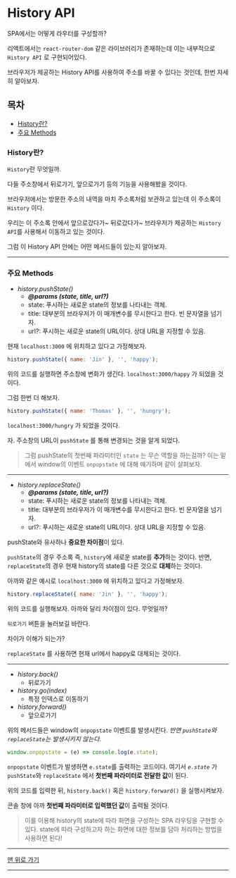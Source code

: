 # History API

SPA에서는 어떻게 라우터를 구성할까?

리액트에서는 `react-router-dom` 같은 라이브러리가 존재하는데 이는 내부적으로 `History API` 로 구현되어있다.

브라우저가 제공하는 History API를 사용하여 주소를 바꿀 수 있다는 것인데, 한번 자세히 알아보자.

## 목차
- [History란?](#history란?)
- [주요 Methods](#주요-methods)


### History란?

`History`란 무엇일까.

다들 주소창에서 뒤로가기, 앞으로가기 등의 기능을 사용해봤을 것이다.

브라우저에서는 방문한 주소의 내역을 마치 주소록처럼 보관하고 있는데 이 주소록이 `History` 이다. 

우리는 이 주소록 안에서 앞으로갔다가~ 뒤로갔다가~ 브라우저가 제공하는 `History API`를 사용해서 이동하고 있는 것이다.

그럼 이 History API 안에는 어떤 메서드들이 있는지 알아보자.


--- 


### 주요 Methods

* *history.pushState()*
    * ***@params (state, title, url?)***
    * state: 푸시하는 새로운 state의 정보를 나타내는 객체.
    * title: 대부분의 브라우저가 이 매개변수를 무시한다고 한다. 빈 문자열을 넘기자.
    * url?: 푸시하는 새로운 state의 URL이다. 상대 URL을 지정할 수 있음.


현재 `localhost:3000` 에 위치하고 있다고 가정해보자.

```javascript
history.pushState({ name: 'Jin' }, '', 'happy');
```

위의 코드를 실행하면 주소창에 변화가 생긴다.
`localhost:3000/happy` 가 되었을 것이다.

그럼 한번 더 해보자.

```javascript
history.pushState({ name: 'Thomas' }, '', 'hungry');
```
`localhost:3000/hungry` 가 되었을 것이다.


자. 주소창의 URL이 `pushState` 를 통해 변경되는 것을 알게 되었다.

> 그럼 pushState의 첫번째 파라미터인 `state` 는 무슨 역할을 하는걸까? 
이는 밑에서 window의 이벤트  `onpopstate` 에 대해 얘기하며 같이 살펴보자.

--- 

* *history.replaceState()*
    * ***@params (state, title, url?)***
    * state: 푸시하는 새로운 state의 정보를 나타내는 객체.
    * title: 대부분의 브라우저가 이 매개변수를 무시한다고 한다. 빈 문자열을 넘기자.
    * url?: 푸시하는 새로운 state의 URL이다. 상대 URL을 지정할 수 있음.

pushState와 유사하나 **중요한 차이점**이 있다.

`pushState`의 경우 주소록 즉, `history`에 새로운 state를 **추가**하는 것이다.
반면, `replaceState`의 경우 현재 history의 state를 다른 것으로 **대체**하는 것이다.


아까와 같은 예시로 `localhost:3000` 에 위치하고 있다고 가정해보자.

```javascript
history.replaceState({ name: 'Jin' }, '', 'happy');
```
위의 코드를 실행해보자.
아까와 달리 차이점이 있다. 무엇일까?

`뒤로가기` 버튼을 눌러보길 바란다.

차이가 이해가 되는가?

`replaceState` 를 사용하면 현재 url에서 happy로 대체되는 것이다.

--- 

* *history.back()*
    * 뒤로가기
* *history.go(index)*
    * 특정 인덱스로 이동하기
* *history.forward()*
    * 앞으로가기

위의 메서드들은 window의 `onpopstate` 이벤트를 발생시킨다.
*반면 `pushState`와 `replaceState`는 발생시키지 않는다.*

```javascript
window.onpopstate = (e) => console.log(e.state);
```

`onpopstate` 이벤트가 발생하면 `e.state`를 출력하는 코드이다.
여기서 *`e.state`* 가 `pushState`와 `replaceState` 에서 **첫번째 파라미터로 전달한 값**이 된다.

위의 코드를 입력한 뒤, `history.back()` 혹은 `history.forward()` 을 실행시켜보자.

콘솔 창에 아까 **첫번째 파라미터로 입력했던 값**이 출력될 것이다.

> 이를 이용해 history의 state에 따라 화면을 구성하는 SPA 라우팅을 구현할 수 있다.
> state에 따라 구성하고자 하는 화면에 대한 정보를 담아 처리하는 방법을 사용하면 된다!



---
 
[맨 위로 가기](#history-api)

--- 
